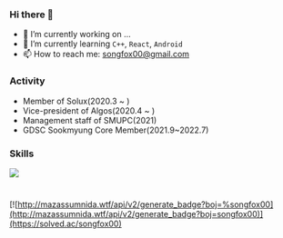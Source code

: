 ### Hi there 👋

- 🔭 I’m currently working on ...
- 🌱 I’m currently learning ```C++```, ```React```, ```Android```
- 📫 How to reach me: songfox00@gmail.com

### Activity
- Member of Solux(2020.3 ~ )
- Vice-president of Algos(2020.4 ~ )
- Management staff of SMUPC(2021)
- GDSC Sookmyung Core Member(2021.9~2022.7)

### Skills
<img src="https://img.shields.io/badge/C++-00599C?style=flat-square&logo=C++&logoColor=white"/></a>


#
[![http://mazassumnida.wtf/api/v2/generate_badge?boj=%songfox00](http://mazassumnida.wtf/api/v2/generate_badge?boj=songfox00)](https://solved.ac/songfox00)
